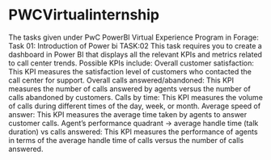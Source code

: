 # PWCVirtualinternship
The tasks given under PwC PowerBI Virtual Experience Program in Forage:
Task 01: Introduction of Power bi
TASK:02
This task requires you to create a dashboard in Power BI that displays all the relevant KPIs and metrics related to call center trends. Possible KPIs include:
Overall customer satisfaction: This KPI measures the satisfaction level of customers who contacted the call center for support. Overall calls answered/abandoned: This KPI measures the number of calls answered by agents versus the number of calls abandoned by customers. Calls by time: This KPI measures the volume of calls during different times of the day, week, or month. Average speed of answer: This KPI measures the average time taken by agents to answer customer calls. Agent’s performance quadrant -> average handle time (talk duration) vs calls answered: This KPI measures the performance of agents in terms of the average handle time of calls versus the number of calls answered.

